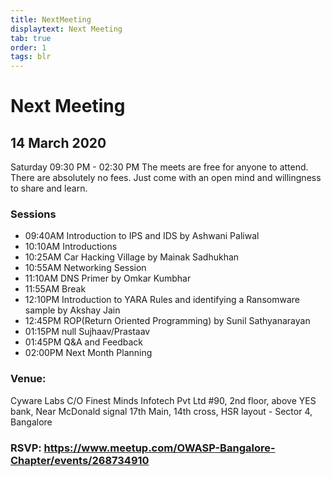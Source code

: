 ```yaml
---
title: NextMeeting
displaytext: Next Meeting
tab: true
order: 1
tags: blr
---
```


# **Next Meeting**

## 14 March 2020

Saturday 09:30 PM - 02:30 PM The meets are free for anyone to attend.
There are absolutely no fees. Just come with an open mind and
willingness to share and learn.


### **Sessions**

* 09:40AM Introduction to IPS and IDS by Ashwani Paliwal
* 10:10AM Introductions
* 10:25AM Car Hacking Village by Mainak Sadhukhan
* 10:55AM Networking Session
* 11:10AM DNS Primer by Omkar Kumbhar
* 11:55AM Break
* 12:10PM Introduction to YARA Rules and identifying a Ransomware sample by Akshay Jain
* 12:45PM ROP(Return Oriented Programming) by Sunil Sathyanarayan
* 01:15PM null Sujhaav/Prastaav
* 01:45PM Q&A and Feedback
* 02:00PM Next Month Planning

### **Venue:**

Cyware Labs
C/O Finest Minds Infotech Pvt Ltd
#90, 2nd floor, above YES bank,
Near McDonald signal
17th Main, 14th cross,
HSR layout - Sector 4, Bangalore

### RSVP: https://www.meetup.com/OWASP-Bangalore-Chapter/events/268734910

